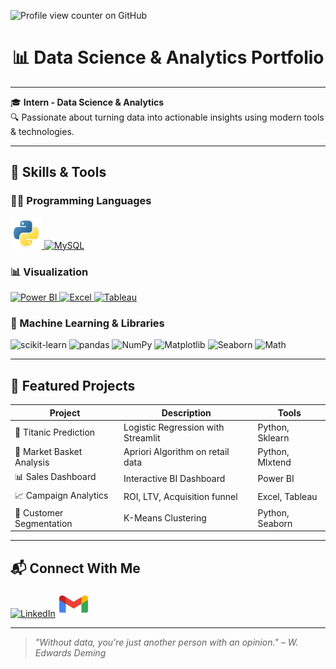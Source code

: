 ![Profile view counter on GitHub](https://komarev.com/ghpvc/?username=akashbakshi999)

<h1 align="center">📊 Data Science & Analytics Portfolio</h1>

---

🎓 **Intern - Data Science & Analytics**  
🔍 Passionate about turning data into actionable insights using modern tools & technologies.

---

## 🧰 Skills & Tools

### 👨‍💻 Programming Languages 
<p align="left">
  <a href="https://www.python.org/" target="_blank">
    <img src="https://raw.githubusercontent.com/devicons/devicon/master/icons/python/python-original.svg" alt="Python"width="50" height="50"/>
  </a>
  <a href="https://www.mysql.com/" target="_blank">
    <img src="https://www.zend.com/sites/default/files/image/2020-04/image-blog-mysql-php.jpg" alt="MySQL" width="50" height="50"/>
  </a>
</p>

### 📊 Visualization  
<a href="https://powerbi.microsoft.com/" target="_blank">
   <img src="https://wakkeit.com/wp-content/uploads/2023/11/pOWERbi-1024x1024.jpg" alt="Power BI" width="50" height="50">
  </a>
  <a href="https://www.microsoft.com/en-us/microsoft-365/excel" target="_blank">
    <img src="https://encrypted-tbn0.gstatic.com/images?q=tbn:ANd9GcR2RWZ7V2diTnBA5Q83-gITM0hCN9TTawpH0A&s" alt="Excel" width="50" height="50"/>
  </a>
  <a href="https://www.tableau.com/" target="_blank">
    <img src="https://1000logos.net/wp-content/uploads/2022/03/Tableau-Logo.jpg" alt="Tableau" width="50" height="50" />
  </a>

### 🧠 Machine Learning & Libraries  
![scikit-learn](https://img.shields.io/badge/-Scikit--Learn-F7931E?style=flat&logo=scikit-learn&logoColor=white)
![pandas](https://img.shields.io/badge/-Pandas-150458?style=flat&logo=pandas&logoColor=white)
![NumPy](https://img.shields.io/badge/-NumPy-013243?style=flat&logo=numpy&logoColor=white)
![Matplotlib](https://img.shields.io/badge/-Matplotlib-11557C?style=flat&logo=plotly&logoColor=white)
![Seaborn](https://img.shields.io/badge/-Seaborn-47B8E0?style=flat)
![Math](https://img.shields.io/badge/-Math-FFD43B?style=flat)

---

## 🚀 Featured Projects

| Project | Description | Tools |
|--------|-------------|-------|
| 🎯 Titanic Prediction | Logistic Regression with Streamlit | Python, Sklearn |
| 🛒 Market Basket Analysis | Apriori Algorithm on retail data | Python, Mlxtend |
| 📊 Sales Dashboard | Interactive BI Dashboard | Power BI |
| 📈 Campaign Analytics | ROI, LTV, Acquisition funnel | Excel, Tableau |
| 👥 Customer Segmentation | K-Means Clustering | Python, Seaborn |

---

## 📬 Connect With Me

[![LinkedIn](https://img.shields.io/badge/-LinkedIn-0077B5?style=flat&logo=linkedin&logoColor=white)](www.linkedin.com/in/akashbakshi999)
<a href="mailto:akash.bakshi999@gmail.com">
  <img src="https://raw.githubusercontent.com/github/explore/8f19e4dbbf13418dc1b1d58bb265953553c15a46/topics/gmail/gmail.png" alt="Email" width="50" height="40">
</a>

---

> *"Without data, you're just another person with an opinion." – W. Edwards Deming*

